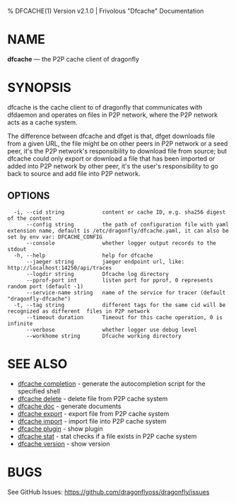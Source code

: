 % DFCACHE(1) Version v2.1.0 | Frivolous "Dfcache" Documentation

# NAME

**dfcache** — the P2P cache client of dragonfly

# SYNOPSIS

dfcache is the cache client to of dragonfly that communicates with dfdaemon and operates
on files in P2P network, where the P2P network acts as a cache system.

The difference between dfcache and dfget is that, dfget downloads file from a given URL,
the file might be on other peers in P2P network or a seed peer, it's the P2P network's
responsibility to download file from source; but dfcache could only export or download a
file that has been imported or added into P2P network by other peer, it's the user's
responsibility to go back to source and add file into P2P network.

## OPTIONS

```
  -i, --cid string            content or cache ID, e.g. sha256 digest of the content
      --config string         the path of configuration file with yaml extension name, default is /etc/dragonfly/dfcache.yaml, it can also be set by env var: DFCACHE_CONFIG
      --console               whether logger output records to the stdout
  -h, --help                  help for dfcache
      --jaeger string         jaeger endpoint url, like: http://localhost:14250/api/traces
      --logdir string         Dfcache log directory
      --pprof-port int        listen port for pprof, 0 represents random port (default -1)
      --service-name string   name of the service for tracer (default "dragonfly-dfcache")
  -t, --tag string            different tags for the same cid will be recognized as different  files in P2P network
      --timeout duration      Timeout for this cache operation, 0 is infinite
      --verbose               whether logger use debug level
      --workhome string       Dfcache working directory
```

# SEE ALSO

- [dfcache completion](dfcache_completion.md) - generate the autocompletion script for the specified shell
- [dfcache delete](dfcache_delete.md) - delete file from P2P cache system
- [dfcache doc](dfcache_doc.md) - generate documents
- [dfcache export](dfcache_export.md) - export file from P2P cache system
- [dfcache import](dfcache_import.md) - import file into P2P cache system
- [dfcache plugin](dfcache_plugin.md) - show plugin
- [dfcache stat](dfcache_stat.md) - stat checks if a file exists in P2P cache system
- [dfcache version](dfcache_version.md) - show version

# BUGS

See GitHub Issues: <https://github.com/dragonflyoss/dragonfly/issues>
